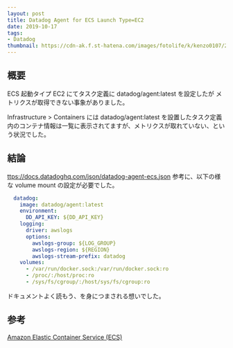 ```yaml
---
layout: post
title: Datadog Agent for ECS Launch Type=EC2
date: 2019-10-17
tags:
- Datadog
thumbnail: https://cdn-ak.f.st-hatena.com/images/fotolife/k/kenzo0107/20191017/20191017124709.png
---
```


## 概要

ECS 起動タイプ EC2 にてタスク定義に datadog/agent:latest を設定したが
メトリクスが取得できない事象がありました。

Infrastructure > Containers には datadog/agent:latest を設置したタスク定義内のコンテナ情報は一覧に表示されてますが、メトリクスが取れていない、という状況でした。

<!-- more -->

## 結論

[ttps://docs.datadoghq.com/json/datadog-agent-ecs.json](https://docs.datadoghq.com/json/datadog-agent-ecs.json) 参考に、以下の様な volume mount の設定が必要でした。

```yml
  datadog:
    image: datadog/agent:latest
    environment:
      DD_API_KEY: ${DD_API_KEY}
    logging:
      driver: awslogs
      options:
        awslogs-group: ${LOG_GROUP}
        awslogs-region: ${REGION}
        awslogs-stream-prefix: datadog
    volumes:
      - /var/run/docker.sock:/var/run/docker.sock:ro
      - /proc/:/host/proc:ro
      - /sys/fs/cgroup/:/host/sys/fs/cgroup:ro
```


ドキュメントよく読もう、を身につまされる想いでした。

## 参考

[Amazon Elastic Container Service (ECS)](https://docs.datadoghq.com/ja/integrations/amazon_ecs/?tab=python)
